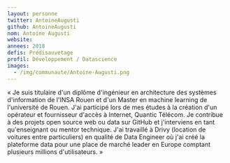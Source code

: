 ```yaml
---
layout: personne
twitter: AntoineAugusti
github: AntoineAugusti
nom: Antoine Augusti
website:
annees: 2018
defis: Prédisauvetage
profil: Développement / Datascience
images:
  - /img/communaute/Antoine-Augusti.png
---
```


« Je suis titulaire d'un diplôme d'ingénieur en architecture des
systèmes d'information de l'INSA Rouen et d'un Master en machine
learning de l'université de Rouen. J'ai participé lors de mes études à
la création d'un opérateur et fournisseur d'accès à Internet, Quantic
Télécom. Je contribue à des projets open source web ou data sur GitHub
et j'interviens en tant qu'enseignant ou mentor technique. J'ai
travaillé à Drivy (location de voitures entre particuliers) en qualité
de Data Engineer où j'ai créé la plateforme data pour une place de
marché leader en Europe comptant plusieurs millions d'utilisateurs.  »

